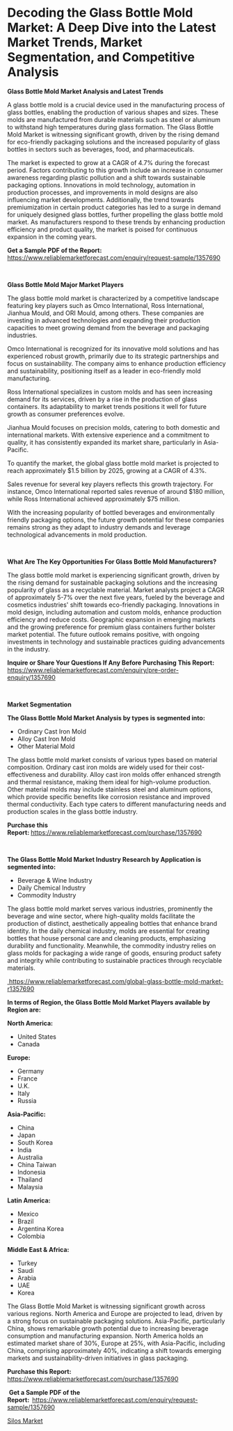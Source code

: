 <p><h1>Decoding the Glass Bottle Mold Market: A Deep Dive into the Latest Market Trends, Market Segmentation, and Competitive Analysis</h1></p><p><strong>Glass Bottle Mold Market Analysis and Latest Trends</strong></p>
<p><p>A glass bottle mold is a crucial device used in the manufacturing process of glass bottles, enabling the production of various shapes and sizes. These molds are manufactured from durable materials such as steel or aluminum to withstand high temperatures during glass formation. The Glass Bottle Mold Market is witnessing significant growth, driven by the rising demand for eco-friendly packaging solutions and the increased popularity of glass bottles in sectors such as beverages, food, and pharmaceuticals.</p><p>The market is expected to grow at a CAGR of 4.7% during the forecast period. Factors contributing to this growth include an increase in consumer awareness regarding plastic pollution and a shift towards sustainable packaging options. Innovations in mold technology, automation in production processes, and improvements in mold designs are also influencing market developments. Additionally, the trend towards premiumization in certain product categories has led to a surge in demand for uniquely designed glass bottles, further propelling the glass bottle mold market. As manufacturers respond to these trends by enhancing production efficiency and product quality, the market is poised for continuous expansion in the coming years.</p></p>
<p><strong>Get a Sample PDF of the Report:&nbsp;</strong> <a href="https://www.reliablemarketforecast.com/enquiry/request-sample/1357690?utm_campaign=2280&utm_medium=2&utm_source=Github&utm_content=ia&utm_term=16022025&utm_id=glass-bottle-mold">https://www.reliablemarketforecast.com/enquiry/request-sample/1357690</a></p>
<p>&nbsp;</p>
<p><strong>Glass Bottle Mold Major Market Players</strong></p>
<p><p>The glass bottle mold market is characterized by a competitive landscape featuring key players such as Omco International, Ross International, Jianhua Mould, and ORI Mould, among others. These companies are investing in advanced technologies and expanding their production capacities to meet growing demand from the beverage and packaging industries.</p><p>Omco International is recognized for its innovative mold solutions and has experienced robust growth, primarily due to its strategic partnerships and focus on sustainability. The company aims to enhance production efficiency and sustainability, positioning itself as a leader in eco-friendly mold manufacturing.</p><p>Ross International specializes in custom molds and has seen increasing demand for its services, driven by a rise in the production of glass containers. Its adaptability to market trends positions it well for future growth as consumer preferences evolve.</p><p>Jianhua Mould focuses on precision molds, catering to both domestic and international markets. With extensive experience and a commitment to quality, it has consistently expanded its market share, particularly in Asia-Pacific.</p><p>To quantify the market, the global glass bottle mold market is projected to reach approximately $1.5 billion by 2025, growing at a CAGR of 4.3%. </p><p>Sales revenue for several key players reflects this growth trajectory. For instance, Omco International reported sales revenue of around $180 million, while Ross International achieved approximately $75 million. </p><p>With the increasing popularity of bottled beverages and environmentally friendly packaging options, the future growth potential for these companies remains strong as they adapt to industry demands and leverage technological advancements in mold production.</p></p>
<p>&nbsp;</p>
<p><strong>What Are The Key Opportunities For Glass Bottle Mold Manufacturers?</strong></p>
<p><p>The glass bottle mold market is experiencing significant growth, driven by the rising demand for sustainable packaging solutions and the increasing popularity of glass as a recyclable material. Market analysts project a CAGR of approximately 5-7% over the next five years, fueled by the beverage and cosmetics industries' shift towards eco-friendly packaging. Innovations in mold design, including automation and custom molds, enhance production efficiency and reduce costs. Geographic expansion in emerging markets and the growing preference for premium glass containers further bolster market potential. The future outlook remains positive, with ongoing investments in technology and sustainable practices guiding advancements in the industry.</p></p>
<p><strong>Inquire or Share Your Questions If Any Before Purchasing This Report:</strong> <a href="https://www.reliablemarketforecast.com/enquiry/pre-order-enquiry/1357690?utm_campaign=2280&utm_medium=2&utm_source=Github&utm_content=ia&utm_term=16022025&utm_id=glass-bottle-mold">https://www.reliablemarketforecast.com/enquiry/pre-order-enquiry/1357690</a></p>
<p>&nbsp;</p>
<p><strong>Market Segmentation</strong></p>
<p><strong>The Glass Bottle Mold Market Analysis by types is segmented into:</strong></p>
<p><ul><li>Ordinary Cast Iron Mold</li><li>Alloy Cast Iron Mold</li><li>Other Material Mold</li></ul></p>
<p><p>The glass bottle mold market consists of various types based on material composition. Ordinary cast iron molds are widely used for their cost-effectiveness and durability. Alloy cast iron molds offer enhanced strength and thermal resistance, making them ideal for high-volume production. Other material molds may include stainless steel and aluminum options, which provide specific benefits like corrosion resistance and improved thermal conductivity. Each type caters to different manufacturing needs and production scales in the glass bottle industry.</p></p>
<p><strong>Purchase this Report:&nbsp;</strong><a href="https://www.reliablemarketforecast.com/purchase/1357690?utm_campaign=2280&utm_medium=2&utm_source=Github&utm_content=ia&utm_term=16022025&utm_id=glass-bottle-mold">https://www.reliablemarketforecast.com/purchase/1357690</a></p>
<p>&nbsp;</p>
<p><strong>The Glass Bottle Mold Market Industry Research by Application is segmented into:</strong></p>
<p><ul><li>Beverage & Wine Industry</li><li>Daily Chemical Industry</li><li>Commodity Industry</li></ul></p>
<p><p>The glass bottle mold market serves various industries, prominently the beverage and wine sector, where high-quality molds facilitate the production of distinct, aesthetically appealing bottles that enhance brand identity. In the daily chemical industry, molds are essential for creating bottles that house personal care and cleaning products, emphasizing durability and functionality. Meanwhile, the commodity industry relies on glass molds for packaging a wide range of goods, ensuring product safety and integrity while contributing to sustainable practices through recyclable materials.</p></p>
<p><a href="https://www.reliablemarketforecast.com/global-glass-bottle-mold-market-r1357690?utm_campaign=2280&utm_medium=2&utm_source=Github&utm_content=ia&utm_term=16022025&utm_id=glass-bottle-mold">&nbsp;https://www.reliablemarketforecast.com/global-glass-bottle-mold-market-r1357690</a></p>
<p><strong>In terms of Region, the Glass Bottle Mold Market Players available by Region are:</strong></p>
<p>
    <p> <strong> North America: </strong>
        <ul>
            <li>United States</li>
            <li>Canada</li>
        </ul>
        </p> 
    <p> <strong> Europe: </strong>
        <ul>
            <li>Germany</li>
            <li>France</li>
            <li>U.K.</li>
            <li>Italy</li>
            <li>Russia</li>
        </ul>
        </p> 
    <p> <strong> Asia-Pacific: </strong>
        <ul>
            <li>China</li>
            <li>Japan</li>
            <li>South Korea</li>
            <li>India</li>
            <li>Australia</li>
            <li>China Taiwan</li>
            <li>Indonesia</li>
            <li>Thailand</li>
            <li>Malaysia</li>
        </ul>
        </p> 
    <p> <strong> Latin America: </strong>
        <ul>
            <li>Mexico</li>
            <li>Brazil</li>
            <li>Argentina Korea</li>
            <li>Colombia</li>
        </ul>
        </p> 
    <p> <strong> Middle East & Africa: </strong>
        <ul>
            <li>Turkey</li>
            <li>Saudi</li>
            <li>Arabia</li>
            <li>UAE</li>
            <li>Korea</li>
        </ul>
    </p>
    </p>
<p><p>The Glass Bottle Mold Market is witnessing significant growth across various regions. North America and Europe are projected to lead, driven by a strong focus on sustainable packaging solutions. Asia-Pacific, particularly China, shows remarkable growth potential due to increasing beverage consumption and manufacturing expansion. North America holds an estimated market share of 30%, Europe at 25%, with Asia-Pacific, including China, comprising approximately 40%, indicating a shift towards emerging markets and sustainability-driven initiatives in glass packaging.</p></p>
<p><strong>Purchase this Report: </strong><a href="https://www.reliablemarketforecast.com/purchase/1357690?utm_campaign=2280&utm_medium=2&utm_source=Github&utm_content=ia&utm_term=16022025&utm_id=glass-bottle-mold">https://www.reliablemarketforecast.com/purchase/1357690</a></p>
<p>&nbsp;<strong>Get a Sample PDF of the Report:&nbsp;&nbsp;</strong><a href="https://www.reliablemarketforecast.com/enquiry/request-sample/1357690?utm_campaign=2280&utm_medium=2&utm_source=Github&utm_content=ia&utm_term=16022025&utm_id=glass-bottle-mold">https://www.reliablemarketforecast.com/enquiry/request-sample/1357690</a></p>
<p><strong></strong></p>
<p><p><a href="https://github.com/pearlinewhite4692/Market-Research-Report-List-1/blob/main/silos-market.md?utm_campaign=2280&utm_medium=2&utm_source=Github&utm_content=ia&utm_term=16022025&utm_id=glass-bottle-mold">Silos Market</a></p></p>